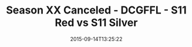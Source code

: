 ---
title: Season XX Canceled - DCGFFL - S11 Red vs S11 Silver
teams-score:
- team: _teams/s11-red.md
  score: 33
- team: _teams/s11-silver.md
  score: 32
mvp: Howard Yuan (Red), Marcus Kendrick (Silver)
game-ball: ''
sportsperson: ''
season: 11
week: 1
date: '2015-09-14T13:25:22'
pageid: season-11-week-1-942-vs-943
---